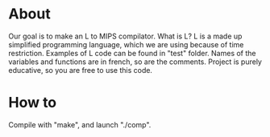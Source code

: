 # About
Our goal is to make an L to MIPS compilator. What is L? L is a made up simplified programming language, which we are using because of time restriction. Examples of L code can be found in "test" folder. Names of the variables and functions are in french, so are the comments. Project is purely educative, so you are free to use this code.
# How to
Compile with "make", and launch "./comp".
